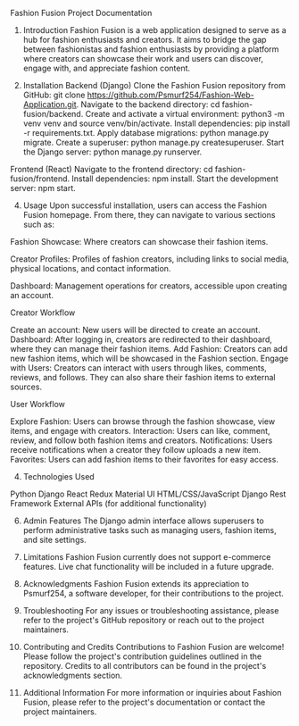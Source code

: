 Fashion Fusion Project Documentation
1. Introduction
Fashion Fusion is a web application designed to serve as a hub for fashion enthusiasts and creators. It aims to bridge the gap between fashionistas and fashion enthusiasts by providing a platform where creators can showcase their work and users can discover, engage with, and appreciate fashion content.

2. Installation
Backend (Django)
Clone the Fashion Fusion repository from GitHub: git clone  https://github.com/Psmurf254/Fashion-Web-Application.git.
Navigate to the backend directory: cd fashion-fusion/backend.
Create and activate a virtual environment: python3 -m venv venv and source venv/bin/activate.
Install dependencies: pip install -r requirements.txt.
Apply database migrations: python manage.py migrate.
Create a superuser: python manage.py createsuperuser.
Start the Django server: python manage.py runserver.

Frontend (React)
Navigate to the frontend directory: cd fashion-fusion/frontend.
Install dependencies: npm install.
Start the development server: npm start.



4. Usage
Upon successful installation, users can access the Fashion Fusion homepage. From there, they can navigate to various sections such as:

Fashion Showcase: Where creators can showcase their fashion items.

Creator Profiles: Profiles of fashion creators, including links to social media, physical locations, and contact information.

Dashboard: Management operations for creators, accessible upon creating an account.


Creator Workflow

Create an account: New users will be directed to create an account.
Dashboard: After logging in, creators are redirected to their dashboard, where they can manage their fashion items.
Add Fashion: Creators can add new fashion items, which will be showcased in the Fashion section.
Engage with Users: Creators can interact with users through likes, comments, reviews, and follows. They can also share their fashion items to external sources.


User Workflow

Explore Fashion: Users can browse through the fashion showcase, view items, and engage with creators.
Interaction: Users can like, comment, review, and follow both fashion items and creators.
Notifications: Users receive notifications when a creator they follow uploads a new item.
Favorites: Users can add fashion items to their favorites for easy access.


4. Technologies Used
   
Python
Django
React Redux
Material UI
HTML/CSS/JavaScript
Django Rest Framework
External APIs (for additional functionality)


6. Admin Features
The Django admin interface allows superusers to perform administrative tasks such as managing users, fashion items, and site settings.

7. Limitations
Fashion Fusion currently does not support e-commerce features. Live chat functionality will be included in a future upgrade.

8. Acknowledgments
Fashion Fusion extends its appreciation to Psmurf254, a software developer, for their contributions to the project.

9. Troubleshooting
For any issues or troubleshooting assistance, please refer to the project's GitHub repository or reach out to the project maintainers.

10. Contributing and Credits
Contributions to Fashion Fusion are welcome! Please follow the project's contribution guidelines outlined in the repository. Credits to all contributors can be found in the project's acknowledgments section.

11. Additional Information
For more information or inquiries about Fashion Fusion, please refer to the project's documentation or contact the project maintainers.
